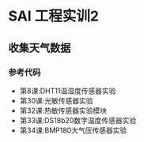 # SAI 工程实训2
## 收集天气数据
### 参考代码
- 第8课:DHT11温湿度传感器实验
- 第30课:光敏传感器实验
- 第32课:热敏传感器实验模块
- 第33课:DS18b20数字温度传感器实验
- 第34课:BMP180大气压传感器实验
